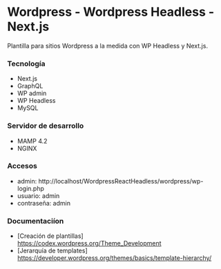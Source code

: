 # Wordpress - Wordpress Headless - Next.js

Plantilla para sitios Wordpress a la medida con WP Headless y Next.js.

### Tecnología
- Next.js
- GraphQL
- WP admin
- WP Headless
- MySQL

### Servidor de desarrollo 
- MAMP 4.2
- NGINX

### Accesos
- admin: http://localhost/WordpressReactHeadless/wordpress/wp-login.php
- usuario: admin
- contraseña: admin

### Documentaciíon
- [Creación de plantillas] https://codex.wordpress.org/Theme_Development
- [Jerarquía de templates] https://developer.wordpress.org/themes/basics/template-hierarchy/

